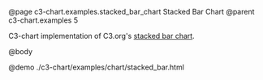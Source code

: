@page c3-chart.examples.stacked_bar_chart Stacked Bar Chart
@parent c3-chart.examples 5

C3-chart implementation of C3.org's [stacked bar chart](http://c3js.org/samples/chart_bar_stacked.html).

@body

@demo ./c3-chart/examples/chart/stacked_bar.html